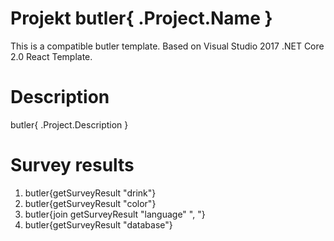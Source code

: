 # Projekt butler{ .Project.Name }

This is a compatible butler template. Based on Visual Studio 2017 .NET Core 2.0 React Template.

# Description

butler{ .Project.Description }

# Survey results

1. butler{getSurveyResult "drink"}
2. butler{getSurveyResult "color"}
3. butler{join getSurveyResult "language" ", "}
4. butler{getSurveyResult "database"}
